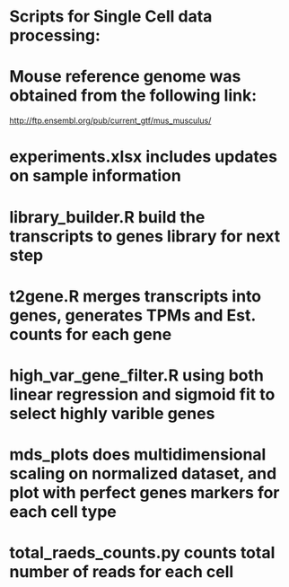 
# Scripts for Single Cell data processing:


# Mouse reference genome was obtained from the following link: 
http://ftp.ensembl.org/pub/current_gtf/mus_musculus/



# experiments.xlsx includes updates on sample information



# library_builder.R build the transcripts to genes library for next step



# t2gene.R merges transcripts into genes, generates TPMs and Est. counts for each gene



# high_var_gene_filter.R using both linear regression and sigmoid fit to select highly varible genes 



# mds_plots does multidimensional scaling on normalized dataset, and plot with perfect genes markers for each cell type



# total_raeds_counts.py counts total number of reads for each cell
